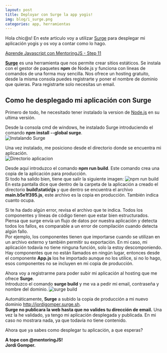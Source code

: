 ```yaml
---
layout: post
title: Deployar con Surge la app yogis!
img: blog/i_surge.png
categories: app, herramientas
---
```


Hola chic@s! En este articulo voy a utilizar [Surge](http://surge.sh/) para desplegar mi aplicación yogis y os voy a contar como lo hago.  

[Aprende Javascript con MentoringJS - Step 11](http://mentoringjs.com/)

[**Surge**](http://surge.sh/) es una herramienta que nos permite crear sitios estáticos. Se instala con el gestor de paquetes **npm** de Node.js y funciona con lineas de comandos de una forma muy sencilla. Nos ofrece un hosting gratuito, desde la misma consola puedes registrarte y poner el nombre de dominio que quieras. Para registrarte solo necesitas un email.  

## Como he desplegado mi aplicación con Surge
Primero de todo, he necesitado tener instalado la version de [Node.js](https://nodejs.org/en/) en su ultima versión.  

Desde la consola cmd de windows, he instalado Surge introduciendo el comando **npm install --global surge**.  
![Instalando Surge](https://jordigomper.github.io/myblog/img/a_surge/instalar.PNG "Instalando Surge")  

Una vez instalado, me posiciono desde el directorio donde se encuentra mi aplicación.  
![Directorio aplicacion](https://jordigomper.github.io/myblog/img/a_surge/directorio.PNG "Directorio aplicacion")  

Desde aquí introduzco el comando **npm run build**. Este comando crea una copia de la aplicación para producción.  
Si todo ha salido bien, tiene que salir la siguiente imagen:
![npm run build](https://jordigomper.github.io/myblog/img/a_surge/build.PNG "npm run build")
En esta pantalla dice que dentro de la carpeta de la aplicación a creado el directorio **build\static\js** y que dentro se encuentra el archivo **main.b5e1f395.js**, este archivo es la copia en producción. También indica cuanto ocupa.  

Si te ha dado algún error, revisa el archivo que te indica. Todos los componentes y líneas de código tienen que estar bien estructurados. Piensa que surge envía un flujo de datos por nuestra aplicación y detecta todos los fallos, es comparable a un error de compilación cuando detecta algún fallo.  
Por ejemplo, los componentes tienen que importarse cuando se utilizan en un archivo externo y también permitir su exportación.
En mi caso, mi aplicación todavía no tiene ninguna función, solo la estoy descomponiendo. Hay componentes que no están llamados en ningún lugar, entonces desde el componente **App.js** los he importado aunque no los utilice, si no lo hago, esos componentes no se incluyen en mi copia de producción.  

Ahora voy a registrarme para poder subir mi aplicación al hosting que me ofrece **Surge**.  
Introduzco el comando **surge build** y me va a pedir mi email, contraseña y  nombre del dominio.
![surge build](https://jordigomper.github.io/myblog/img/a_surge/subir.PNG "surge build")  

Automáticamente, **Surge** a subido la copia de producción a mi nuevo dominio http://jordigomper.surge.sh.  
**Surge no publicara la web hasta que no valides tu dirección de email.** Una vez la he validado, ya tengo mi aplicación desplegada y publicada.
En mi caso no mostrara nada, ya que todavía no tiene contenido.  

Ahora que ya sabes como desplegar tu aplicación, a que esperas?  

**A tope con @mentoringJS!  
Jordi Gomper.**
